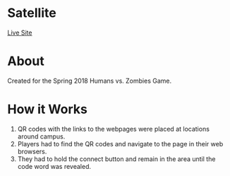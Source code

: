 # Satellite
[Live Site](https://lazylock.github.io/satellite/)

# About
Created for the Spring 2018 Humans vs. Zombies Game.

# How it Works
1. QR codes with the links to the webpages were placed at locations around campus.
2. Players had to find the QR codes and navigate to the page in their web browsers.
3. They had to hold the connect button and remain in the area until the code word was revealed.
